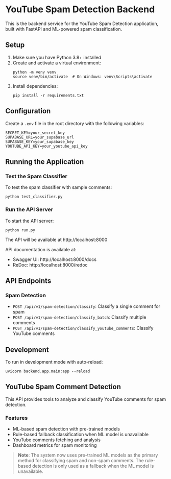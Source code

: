# YouTube Spam Detection Backend

This is the backend service for the YouTube Spam Detection application, built with FastAPI and ML-powered spam classification.

## Setup

1. Make sure you have Python 3.8+ installed
2. Create and activate a virtual environment:
   ```
   python -m venv venv
   source venv/bin/activate  # On Windows: venv\Scripts\activate
   ```
3. Install dependencies:
   ```
   pip install -r requirements.txt
   ```

## Configuration

Create a `.env` file in the root directory with the following variables:
```
SECRET_KEY=your_secret_key
SUPABASE_URL=your_supabase_url
SUPABASE_KEY=your_supabase_key
YOUTUBE_API_KEY=your_youtube_api_key
```

## Running the Application

### Test the Spam Classifier

To test the spam classifier with sample comments:
```
python test_classifier.py
```

### Run the API Server

To start the API server:
```
python run.py
```

The API will be available at http://localhost:8000

API documentation is available at:
- Swagger UI: http://localhost:8000/docs
- ReDoc: http://localhost:8000/redoc

## API Endpoints

### Spam Detection

- `POST /api/v1/spam-detection/classify`: Classify a single comment for spam
- `POST /api/v1/spam-detection/classify_batch`: Classify multiple comments
- `POST /api/v1/spam-detection/classify_youtube_comments`: Classify YouTube comments

## Development

To run in development mode with auto-reload:
```
uvicorn backend.app.main:app --reload
```

## YouTube Spam Comment Detection

This API provides tools to analyze and classify YouTube comments for spam detection.

### Features

- ML-based spam detection with pre-trained models
- Rule-based fallback classification when ML model is unavailable
- YouTube comments fetching and analysis
- Dashboard metrics for spam monitoring

> **Note**: The system now uses pre-trained ML models as the primary method for classifying spam and non-spam comments. The rule-based detection is only used as a fallback when the ML model is unavailable. 